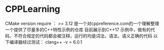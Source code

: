 # CPPLearning
CMake version require ： >= 3.12
是一个对cppreference.com的一个理解整理
一个提供了尽量多的C++特性示例的仓库
目前展示到C++17
示例中，做有的代码，不符合规定的代码都会被注释，运行的均是词法，语法，语义正确的代码
以下编译器经过测试：
clang++ -v = 6.0.1